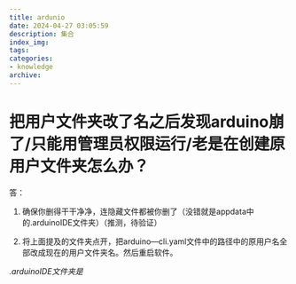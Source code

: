 ```yaml
---
title: ardunio
date: 2024-04-27 03:05:59
description: 集合
index_img:
tags:
categories: 
- knowledge
archive:
---
```



# 把用户文件夹改了名之后发现arduino崩了/只能用管理员权限运行/老是在创建原用户文件夹怎么办？

答：

1. 确保你删得干干净净，连隐藏文件都被你删了（没错就是appdata中的.arduinoIDE文件夹）（推测，待验证）

2. 将上面提及的文件夹点开，把arduino—cli.yaml文件中的路径中的原用户名全部改成现在的用户文件夹名。然后重启软件。

*.arduinoIDE文件夹是*
